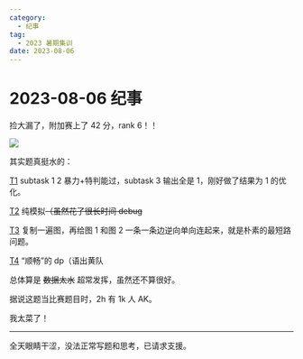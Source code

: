 ```yaml
---
category:
  - 纪事
tag:
  - 2023 暑期集训
date: 2023-08-06
---
```


# 2023-08-06 纪事

捡大漏了，附加赛上了 42 分，rank 6！！

<!-- more -->

![](http://zihanhu-blog.oss-cn-shanghai.aliyuncs.com/image/90374cf065e82ee733bf92d0edba3df4.png)

其实题真挺水的：

[T1](https://zhengruioi.com/problem/1386) subtask 1 2 暴力+特判能过，subtask 3 输出全是 1，刚好做了结果为 1 的优化。

[T2](https://zhengruioi.com/problem/1387) 纯模拟~~（虽然花了很长时间 debug~~

[T3](https://zhengruioi.com/problem/1388) 复制一遍图，再给图 1 和图 2 一条一条边逆向单向连起来，就是朴素的最短路问题。

[T4](https://zhengruioi.com/problem/1389) “顺畅”的 dp（语出黄队

总体算是 ~~数据太水~~ 超常发挥，虽然还不算很好。

据说这题当比赛题目时，2h 有 1k 人 AK。

我太菜了！

---

全天眼睛干涩，没法正常写题和思考，已请求支援。
